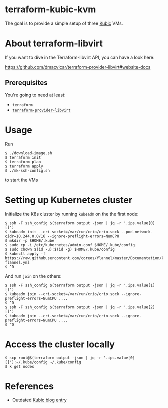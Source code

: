 # terraform-kubic-kvm

The goal is to provide a simple setup of three [Kubic](https://kubic.opensuse.org/) VMs.

# About terraform-libvirt

If you want to dive in the Terraform-libvirt API, you can have a look here:

https://github.com/dmacvicar/terraform-provider-libvirt#website-docs

## Prerequisites

You're going to need at least:

* `terraform`
* [`terraform-provider-libvirt`](https://github.com/dmacvicar/terraform-provider-libvirt)


# Usage

Run 

    $ ./download-image.sh
    $ terraform init
    $ terraform plan
    $ terraform apply
    $ ./mk-ssh-config.sh
    
to start the VMs

# Setting up Kubernetes cluster

Initialize the K8s cluster by running `kubeadm` on the the first node:

    $ ssh -F ssh_config $(terraform output -json | jq -r '.ips.value[0][]')
    $ kubeadm init --cri-socket=/var/run/crio/crio.sock --pod-network-cidr=10.244.0.0/16 --ignore-preflight-errors=NumCPU
    $ mkdir -p $HOME/.kube
    $ sudo cp -i /etc/kubernetes/admin.conf $HOME/.kube/config
    $ sudo chown $(id -u):$(id -g) $HOME/.kube/config
    $ kubectl apply -f https://raw.githubusercontent.com/coreos/flannel/master/Documentation/kube-flannel.yml
    $ ^D
    
And run `join` on the others:

    $ ssh -F ssh_config $(terraform output -json | jq -r '.ips.value[1][]')
    $ kubeadm join --cri-socket=/var/run/crio/crio.sock --ignore-preflight-errors=NumCPU ....
    $ ^D
    $ ssh -F ssh_config $(terraform output -json | jq -r '.ips.value[2][]')
    $ kubeadm join --cri-socket=/var/run/crio/crio.sock --ignore-preflight-errors=NumCPU ....
    $ ^D

# Access the cluster locally

    $ scp root@$(terraform output -json | jq -r '.ips.value[0][]'):~/.kube/config ~/.kube/config
    $ k get nodes
    
# References

 * Outdated [Kubic blog entry](https://kubic.opensuse.org/blog/2018-08-20-kubeadm-intro/)

